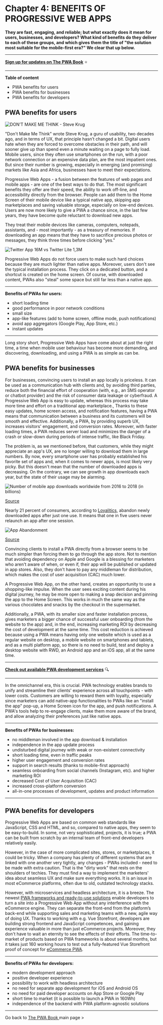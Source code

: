 # Chapter 4: BENEFITS OF PROGRESSIVE WEB APPS

**They are fast, engaging, and reliable; but what exactly does it mean for users, businesses, and developers? What kind of benefits do they deliver to each of these groups, and which gives them the title of "the solution most suitable for the mobile-first era?" We clear that up below.**

------

**[Sign up for updates on The PWA Book](https://divante.com/pwabook#form)** ⭐️   

------
 
**Table of content**

- PWA benefits for users
- PWA benefits for businesses
- PWA benefits for developers


## PWA benefits for users

![DON’T MAKE ME THINK - Steve Krug](/pwabook/chapter/assets/Chapter_4.png)

 "Don't Make Me Think" wrote Steve Krug, a guru of usability, two decades ago, and in terms of UX, that principle hasn’t changed a bit. Digital users hate when they are forced to overcome obstacles in their path, and will sooner give up than spend even a minute waiting on a page to fully load. Mobile users, since they often use smartphones on the run, with a poor network connection or an expensive data plan, are the most impatient ones. But since their number is growing, especially in emerging (and promising) markets like Asia and Africa, businesses have to meet their expectations.

Progressive Web Apps - a fusion between the features of web pages and mobile apps - are one of the best ways to do that. The most significant benefits they offer are their speed, the ability to work off-line, and accessibility directly from the browser. People can add them to the Home Screen of their mobile device like a typical native app, skipping app marketplaces and saving valuable storage, especially on low-end devices. Users are now more likely to give a PWA a chance since, in the last few years, they have become quite reluctant to download new apps.

They treat their mobile devices like cameras, computers, notepads, assistants, and - most importantly - as a treasury of memories. If downloading an app means that they have to sacrifice precious photos or messages, they think three times before clicking "yes."

![Twitter App 16M vs Twitter Lite 1,3M](/pwabook/chapter/assets/Chapter_4.1.png)  

Progressive Web Apps do not force users to make such hard choices because they are much lighter than native apps. Moreover, users don't see the typical installation process. They click on a dedicated button, and a shortcut is created on the home screen. Of course, with downloaded content, PWAs also "steal" some space but still far less than a native app.

----

**Benefits of PWAs for users:**

-   short loading time
-   good performance in poor network conditions
-   small size
-   app-like features (add to home screen, offline mode, push notifications)
-   avoid app aggregators (Google Play, App Store, etc.)
-   instant updates
    
----

Long story short, Progressive Web Apps have come about at just the right time, a time when mobile user behaviour has become more demanding, and discovering, downloading, and using a PWA is as simple as can be.

## PWA benefits for businesses

For businesses, convincing users to install an app locally is priceless. It can be used as a communication hub with clients and, by avoiding third parties, reduce both the financial effort of cooperation (with, e.g., an SMS operator or chatbot provider) and the risk of consumer data leakage or cyberfraud. A Progressive Web App is easy to update, whereas this process may take more time and effort on a traditional app marketplace., Thanks to these easy updates, home screen access, and notification features, having a PWA means that communication between a business and its customers will be smooth and effective. Additionally, a PWA, by providing superb UX, increases visitors' engagement, and conversion rates. Moreover, with faster loading times, a PWA reduces server load and minimizes the danger of a crash or slow-down during periods of intense traffic, like Black Friday.

The problem is, as we mentioned before, that customers, while they might appreciate an app's UX, are no longer willing to download them in large numbers. By now, every smartphone user has probably established his favorite set of apps and, when it comes to newer apps, is most likely very picky. But this doesn't mean that the number of downloaded apps is decreasing. On the contrary, we can see growth in app downloads each year, but the state of their usage may be alarming.

  
![Number of mobile app downloads worldwide from 2016 to 2018 (in billions)](/pwabook/chapter/assets/Chapter_4.2.png)

[Source](https://www.statista.com/statistics/271644/worldwide-free-and-paid-mobile-app-store-downloads/)

  

Nearly 21 percent of consumers, according to [Loyalitics](http://info.localytics.com/blog/21-percent-of-users-abandon-apps-after-one-use), abandon newly downloaded apps after just one use. It means that one in five users never relaunch an app after one session.

  

![App Abandonment](/pwabook/chapter/assets/Chapter_4.3.png)

[Source](http://info.localytics.com/blog/21-percent-of-users-abandon-apps-after-one-use)

  

Convincing clients to install a PWA directly from a browser seems to be much simpler than forcing them to go through the app store. Not to mention that avoiding dependency on Apple and Google is a blessing for marketers who aren't aware of when, or even if, their app will be published or updated in app stores. Also, they don't have to pay any middleman for distribution, which makes the cost of user acquisition (CAC) much lower.

  

A Progressive Web App, on the other hand, creates an opportunity to use a shopping-like impulse. When the user sees exciting content during his digital journey, he may be more open to making a snap decision and pinning the app to the Home Screen. This works in much the same way as the various chocolates and snacks by the checkout in the supermarket.

  

Additionally, a PWA, with its smaller size and faster installation process, gives marketers a bigger chance of successful user onboarding (from the website to the app) and, in the end, increasing marketing ROI by decreasing the cost of development at the same time. This cost reduction is achieved because using a PWA means having only one website which is used as a regular website on desktop, a mobile website on smartphones and tablets, and as a multi platform app, so there is no need to build, test and deploy a desktop website with RWD, an Android app and an iOS app, all at the same time.

---

 **[Check out available PWA development services](https://divante.com/services/progressive-web-apps)** 🔍

---
In the omnichannel era, this is crucial. PWA technology enables brands to unify and streamline their clients' experience across all touchpoints - with lower costs. Customers are willing to reward them with loyalty, especially since marketers can add native-app functionalities to PWAs like an "install the app" pop-up, a Home Screen icon for the app, and push notifications. A PWA's tools help to re-engage clients, make them more aware of the brand, and allow analyzing their preferences just like native apps.

  
----

**Benefits of PWAs for businesses:**

-   no middleman involved in the app download & installation
-   independence in the app update process
-   undisturbed digital journey with weak or non-existent connectivity
-   short loading time, even in traffic peaks
-   higher user engagement and conversion rates
-   support in search results (thanks to mobile-first approach)
-   seamless onboarding from social channels (Instagram, etc). and higher marketing ROI
-   decreased Cost of User Acquisition (CAC)
-   increased cross-platform conversion
-   all-in-one processes of development, updates and product information
    
----
  

## PWA benefits for developers

Progressive Web Apps are based on common web standards like JavaScript, CSS and HTML, and so, compared to native apps, they seem to be easy-to-build. In some, not very sophisticated, projects, it is true; a PWA can be built from scratch by an internal team of front-end developers relatively easily.

However, in the case of more complicated sites, stores, or marketplaces, it could be tricky. When a company has plenty of different systems that are linked with one another very tightly, any changes - PWAs included - need to be made with extra caution. That is the "dirty work" that rests on the shoulders of techies. They must find a way to implement the marketers' idea about seamless UX and make sure everything works. It is an issue in most eCommerce platforms, often due to old, outdated technology stacks.

However, with microservices and headless architecture, it is a breeze. The newest [PWA frameworks and ready-to-use solutions](https://divante.com/blog/pwa-solutions-for-ecommerce-comparison/) enable developers to turn a site into a Progressive Web App without any interference with the eCommerce engine. They can separate the front-end from the platform’s back-end while supporting sales and marketing teams with a new, agile way of doing UX. Thanks to working with e.g. Vue Storefront, developers are building strong frontend and JavaScript competences, and gaining experience valuable in more than just eCommerce projects. Moreover, they don't have to wait an eternity to see the effects of their efforts. The time-to-market of products based on PWA frameworks is about several months, but it takes just 160 working hours to test out a fully-featured Vue Storefront proof of concept for [eCommerce PWA](https://www.vuestorefront.io).

  
----
 

**Benefits of PWAs for developers:**

-   modern development approach
-   positive developer experience
-   possibility to work with headless architecture
-   no need for separate app development for iOS and Android OS
-   no need for paid developer accounts on App Store or Google Play
-   short time to market (it is possible to launch a PWA in 160Wh)
-   independence of the backend with PWA platform-agnostic solutions
    

---
Go back to [The PWA Book ](https://divante.com/pwabook) main page >